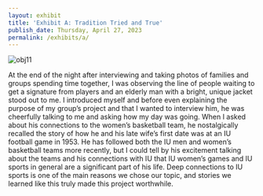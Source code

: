 ```yaml
---
layout: exhibit
title: 'Exhibit A: Tradition Tried and True'
publish_date: Thursday, April 27, 2023
permalink: /exhibits/a/
---
```


![obj11](https://user-images.githubusercontent.com/131365294/234858239-318b82d3-146a-4876-a9b5-18d79e471e10.jpg)



At the end of the night after interviewing and taking photos of families and groups spending time together, I was observing the line of people waiting to get a signature from players and an elderly man with a bright, unique jacket stood out to me. I introduced myself and before even explaining the purpose of my group’s project and that I wanted to interview him, he was cheerfully talking to me and asking how my day was going. When I asked about his connections to the women’s basketball team, he nostalgically recalled the story of how he and his late wife’s first date was at an IU football game in 1953. He has followed both the IU men and women’s basketball teams more recently, but I could tell by his excitement talking about the teams and his connections with IU that IU women’s games and IU sports in general are a significant part of his life. Deep connections to IU sports is one of the main reasons we chose our topic, and stories we learned like this truly made this project worthwhile.



